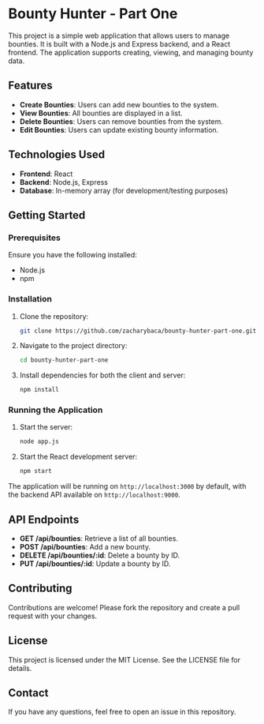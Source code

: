 

# Bounty Hunter - Part One

This project is a simple web application that allows users to manage bounties. It is built with a Node.js and Express backend, and a React frontend. The application supports creating, viewing, and managing bounty data.

## Features

- **Create Bounties**: Users can add new bounties to the system.
- **View Bounties**: All bounties are displayed in a list.
- **Delete Bounties**: Users can remove bounties from the system.
- **Edit Bounties**: Users can update existing bounty information.

## Technologies Used

- **Frontend**: React
- **Backend**: Node.js, Express
- **Database**: In-memory array (for development/testing purposes)

## Getting Started

### Prerequisites

Ensure you have the following installed:

- Node.js
- npm

### Installation

1. Clone the repository:

   ```bash
   git clone https://github.com/zacharybaca/bounty-hunter-part-one.git
   ```

2. Navigate to the project directory:

   ```bash
   cd bounty-hunter-part-one
   ```

3. Install dependencies for both the client and server:

   ```bash
   npm install
   ```

### Running the Application

1. Start the server:

   ```bash
   node app.js
   ```

2. Start the React development server:

   ```bash
   npm start
   ```

The application will be running on `http://localhost:3000` by default, with the backend API available on `http://localhost:9000`.

## API Endpoints

- **GET /api/bounties**: Retrieve a list of all bounties.
- **POST /api/bounties**: Add a new bounty.
- **DELETE /api/bounties/:id**: Delete a bounty by ID.
- **PUT /api/bounties/:id**: Update a bounty by ID.

## Contributing

Contributions are welcome! Please fork the repository and create a pull request with your changes.

## License

This project is licensed under the MIT License. See the LICENSE file for details.

## Contact

If you have any questions, feel free to open an issue in this repository.

